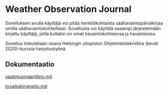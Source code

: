 # Weather Observation Journal

Sovelluksen avulla käyttäjä voi pitää henkilökohtaista säähavaintopäiväkirjaa omilla säähavaintokohteillaan. Sovellusta voi käyttää useampi järjestelmään kirjattu käyttäjä, joilla kullakin on omat havaintokohteensa ja havaintonsa.

Sovellus toteutetaan osana Helsingin yliopiston Ohjelmistotekniikka (kevät 2020)-kurssia harjoitustyönä.

## Dokumentaatio

[vaatimusmaarittely.md](https://github.com/toniramo/ot-harjoitustyo/tree/master/dokumentointi/vaatimusmaarittely.md)

[tyoaikakirjanpito.md](https://github.com/toniramo/ot-harjoitustyo/tree/master/dokumentointi/tyoaikakirjanpito.md)